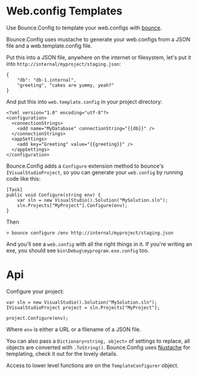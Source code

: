 # Web.config Templates

Use Bounce.Config to template your web.configs with [bounce](https://github.com/refractalize/bounce).

Bounce.Config uses mustache to generate your web.configs from a JSON file and a web.template.config file.

Put this into a JSON file, anywhere on the internet or filesystem, let's put it into `http://internal/myproject/staging.json`:

    {
        "db": "db-1.internal",
        "greeting", "cakes are yummy, yeah?"
    }

And put this into `web.template.config` in your project directory:

    <?xml version="1.0" encoding="utf-8"?>
    <configuration>
      <connectionStrings>
        <add name="MyDatabase" connectionString="{{db}}" />
      </connectionStrings>
      <appSettings>
        <add key="Greeting" value="{{greeting}}" />
      </appSettings>
    </configuration>

Bounce.Config adds a `Configure` extension method to bounce's `IVisualStudioProject`, so you can generate your `web.config` by running code like this:

    [Task]
    public void Configure(string env) {
        var sln = new VisualStudio().Solution("MySolution.sln");
        sln.Projects["MyProject"].Configure(env);
    }

Then

    > bounce configure /env http://internal/myproject/staging.json

And you'll see a `web.config` with all the right things in it. If you're writing an exe, you should see `bin\Debug\myprogram.exe.config` too.

# Api

Configure your project:

    var sln = new VisualStudio().Solution("MySolution.sln");
    IVisualStudioProject project = sln.Projects["MyProject"];

    project.Configure(env);

Where `env` is either a URL or a filename of a JSON file.

You can also pass a `Dictionary<string, object>` of settings to replace, all objects are converted with `.ToString()`. Bounce.Config uses [Nustache](https://github.com/jdiamond/Nustache) for templating, check it out for the lovely details.

Access to lower level functions are on the `TemplateConfigurer` object.
